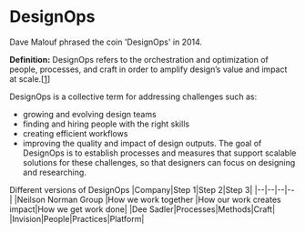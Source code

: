 # DesignOps

Dave Malouf phrased the coin 'DesignOps' in 2014.

__Definition:__ DesignOps refers to the orchestration and optimization of people, processes, and craft in order to amplify design’s value and impact at scale.[[1](https://www.nngroup.com/articles/design-operations-101/)]

DesignOps is a collective term for addressing challenges such as:
* growing and evolving design teams
* finding and hiring people with the right skills
* creating efficient workflows
* improving the quality and impact of design outputs.
The goal of DesignOps is to establish processes and measures that support scalable solutions for these challenges, so that designers can focus on designing and researching. 

Different versions of DesignOps 
|Company|Step 1|Step 2|Step 3|
|--|--|--|--|
|Neilson Norman Group |How we work together |How our work creates impact|How we get work done|
|Dee Sadler|Processes|Methods|Craft|
|Invision|People|Practices|Platform|
